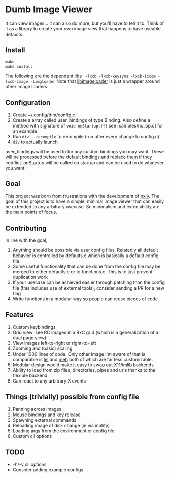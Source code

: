 # Dumb Image Viewer
It can view images... it can also do more, but you'll have to tell it to. Think of it as a library to create your own image view that happens to have useable defaults.

## Install
```
make
make install
```

The following are the dependant libs
` -lxcb -lxcb-keysyms -lxcb-icccm -lxcb-image -limgloader`
Note that [libimageloader](https://github.com/TAAPArthur/libimageloader) is just a wrapper around other image loaders.

## Configuration
1. Create ~/.config/dim/config.c
2. Create a array called user_bindings of type Binding. Also define a method with signature of `void onStartup(){}` see [samples/no_op.c] for an example
3. Run `div --recompile` to recompile (run after every change to config.c)
4. `div` to actually launch

user_bindings will be used to for any custom bindings you may want. These will be processed before the default bindings and replace them if they conflict.
onStartup will be called on startup and can be used to do whatever you want.

## Goal
This project was born from frustrations with the development of [nxiv](https://github.com/nxiv/nxiv). The goal of this project is to have a simple, minimal image viewer that can easily be extended to any arbitrary usecase. So minimalism and extensibility are the main points of focus.

## Contributing
In line with the goal,
1. Anything should be possible via user config files. Relatedly all default behavior is controlled by defaults.c which is basically a default config file.
2. Some useful functionality that can be done from the config file may be merged to either defaults.c or to functions.c. This is to just prevent duplication work
3. If your usecase can be achieved easier through patching than the config file (this includes use of external tools), consider sending a PR for a new flag
4. Write functions in a modular way so people can reuse pieces of code

## Features
1. Custom keybindings
2. Grid view: see RC images in a RxC grid (which is a generalization of a dual page view)
3. View images left-to-right or right-to-left
4. Zooming and (basic) scaling
5. Under 1000 lines of code. Only other image I'm aware of that is comparable is [lel](https://git.codemadness.org/lel/files.html) and [meh](https://github.com/jhawthorn/meh) both of which are far less customizable.
6. Modular design would make it easy to swap out X11/imlib backends
7. Ability to load from zip files, directories, pipes and urls thanks to the flexible backend
8. Can react to any arbitrary X events

## Things (trivially) possible from config file
1. Panning across images
2. Mouse bindings and key release
3. Spawning external commands
4. Reloading image of disk change (ie via inotify)
5. Loading args from the environment or config file
6. Custom cli options

## TODO
* -h/-v cli options
* Consider adding example configs
